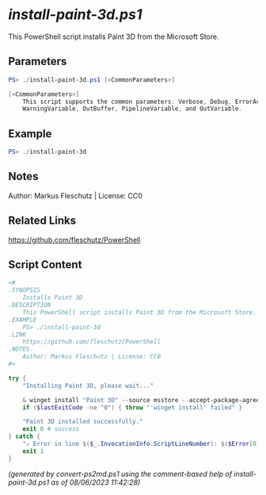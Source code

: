 *install-paint-3d.ps1*
================

This PowerShell script installs Paint 3D from the Microsoft Store.

Parameters
----------
```powershell
PS> ./install-paint-3d.ps1 [<CommonParameters>]

[<CommonParameters>]
    This script supports the common parameters: Verbose, Debug, ErrorAction, ErrorVariable, WarningAction, 
    WarningVariable, OutBuffer, PipelineVariable, and OutVariable.
```

Example
-------
```powershell
PS> ./install-paint-3d

```

Notes
-----
Author: Markus Fleschutz | License: CC0

Related Links
-------------
https://github.com/fleschutz/PowerShell

Script Content
--------------
```powershell
<#
.SYNOPSIS
	Installs Paint 3D
.DESCRIPTION
	This PowerShell script installs Paint 3D from the Microsoft Store.
.EXAMPLE
	PS> ./install-paint-3d
.LINK
	https://github.com/fleschutz/PowerShell
.NOTES
	Author: Markus Fleschutz | License: CC0
#>

try {
	"Installing Paint 3D, please wait..."

	& winget install "Paint 3D" --source msstore --accept-package-agreements --accept-source-agreements
	if ($lastExitCode -ne "0") { throw "'winget install' failed" }

	"Paint 3D installed successfully."
	exit 0 # success
} catch {
	"⚠️ Error in line $($_.InvocationInfo.ScriptLineNumber): $($Error[0])"
	exit 1
}
```

*(generated by convert-ps2md.ps1 using the comment-based help of install-paint-3d.ps1 as of 08/06/2023 11:42:28)*
